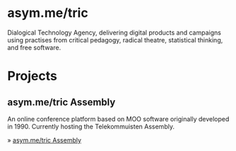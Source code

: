 # asym.me/tric

Dialogical Technology Agency, delivering digital products and campaigns using
practises from critical pedagogy, radical theatre, statistical thinking, and
free software.

# Projects

## asym.me/tric Assembly

An online conference platform based on MOO software originally developed in
1990. Currently hosting the Telekommuisten Assembly.

&raquo; [asym.me/tric Assembly](assembly)

